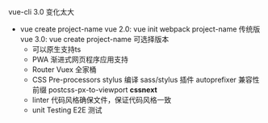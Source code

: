 vue-cli 3.0 变化太大
- vue create project-name
    vue 2.0: vue init webpack project-name  传统版
    vue 3.0: vue create project-name  可选择版本
    - 可以原生支持ts
    - PWA    渐进式网页程序应用支持
    - Router Vuex    全家桶
    - CSS Pre-processors stylus
        编译 sass/stylus  插件 autoprefixer 兼容性前缀
        postcss-px-to-viewport  **cssnext**
    - linter    代码风格确保文件，保证代码风格一致
    - unit Testing E2E    测试